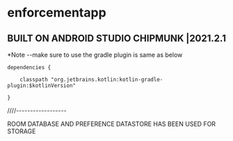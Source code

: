 # enforcementapp

## BUILT ON ANDROID STUDIO CHIPMUNK |2021.2.1

*Note
--make sure to use the gradle plugin is same as below

    dependencies {
       
        classpath "org.jetbrains.kotlin:kotlin-gradle-plugin:$kotlinVersion"

    }

////------------------

ROOM DATABASE AND PREFERENCE DATASTORE HAS BEEN USED FOR STORAGE

